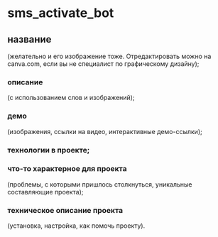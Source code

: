 # sms_activate_bot
## название 
(желательно и его изображение тоже. Отредактировать можно на canva.com, если вы не специалист по графическому дизайну);
### описание 
(с использованием слов и изображений);
### демо 
(изображения, ссылки на видео, интерактивные демо-ссылки);
### технологии в проекте;
### что-то характерное для проекта 
(проблемы, с которыми пришлось столкнуться, уникальные составляющие проекта);
### техническое описание проекта 
(установка, настройка, как помочь проекту).

